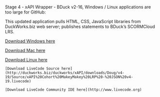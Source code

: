 Stage 4 - xAPI Wrapper - BDuck v2-16, Windows / Linux applications are too large for GitHub:


This updated application pulls HTML, CSS, JavaScript libraries from DuckWorks.biz web server; publishes statements to BDuck’s SCORMCloud LRS.

[Download Windows here](http://duckworks.biz/duckworks/xAPI/downloads/Doug/v4-19/Windows/Windows.zip)

[Download Mac here](http://duckworks.biz/duckworks/xAPI/downloads/Doug/v4-19/MacOSX/xAPI%20Cohort%20MakeyMakey%20LRP%20-%20JSON%20v4-19.app.zip)

[Download Linux here](http://duckworks.biz/duckworks/xAPI/downloads/Doug/v4-19/Linux/Linux.zip)

~~~~~~~~~~~~~
[Download LiveCode Source here](http://duckworks.biz/duckworks/xAPI/downloads/Doug/v4-19/Source/xAPI%20Cohort%20MakeyMakey%20LRP%20-%20JSON%20v4-19.livecode)

[Download LiveCode Community IDE here](http://www.livecode.org)
